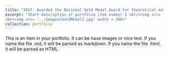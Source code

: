 ```yaml
---
title: "2017: Awarded the National Gold Medal Award for theoretical mathematical project competition, titled The Investigation of the Sums of Powers for the First n Positive Integers. Issued by Thai Ministry of Education."
excerpt: "Short description of portfolio item number 1 <br/><img src= '../images/GoldMedal1.jpg' width = 300> 
<br><img src= '../images/GoldMedal2.jpg' width = 300>"
collection: portfolio
---
```


This is an item in your portfolio. It can be have images or nice text. If you name the file .md, it will be parsed as markdown. If you name the file .html, it will be parsed as HTML. 